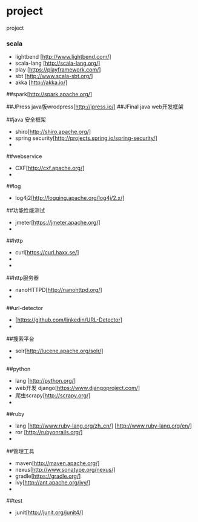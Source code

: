 # project
project



### scala ###
*  lightbend [http://www.lightbend.com/]
*  scala-lang [http://scala-lang.org/]
*  play [https://playframework.com/]
*  sbt [http://www.scala-sbt.org/]
*  akka [http://akka.io/]


##spark[http://spark.apache.org/] 

##JPress java版wrodpress[http://jpress.io/]
##JFinal java web开发框架

##java 安全框架
*  shiro[http://shiro.apache.org/]
*  spring security[http://projects.spring.io/spring-security/]
* 

##webservice
* CXF[http://cxf.apache.org/]
* 

##log
* log4j2[http://logging.apache.org/log4j/2.x/]

##功能性能测试
* jmeter[https://jmeter.apache.org/]
* 

##http
* curl[https://curl.haxx.se/]
* 
* 

##http服务器
* nanoHTTPD[http://nanohttpd.org/]
* 
##url-detector
* [https://github.com/linkedin/URL-Detector]
* 

##搜索平台
* solr[http://lucene.apache.org/solr/]
* 

##python
* lang [http://python.org/]
* web开发  django[https://www.djangoproject.com/]
* 爬虫scrapy[http://scrapy.org/]
* 

##ruby
* lang [http://www.ruby-lang.org/zh_cn/]
      [http://www.ruby-lang.org/en/]
* ror [http://rubyonrails.org/]
* 

##管理工具

* maven[http://maven.apache.org/]
* nexus[http://www.sonatype.org/nexus/]
* gradle[https://gradle.org/]
* ivy[http://ant.apache.org/ivy/]
* 

##test
* junit[http://junit.org/junit4/]
